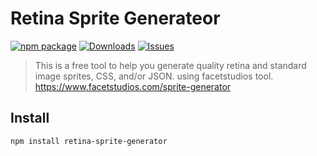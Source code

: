 # Retina Sprite Generateor

[![npm package][npm-img]][npm-url]
[![Downloads][downloads-img]][downloads-url]
[![Issues][issues-img]][issues-url]


> This is a free tool to help you generate quality retina and standard image sprites, CSS, and/or JSON.  using facetstudios tool.
> https://www.facetstudios.com/sprite-generator

## Install

```bash
npm install retina-sprite-generator
```

[downloads-img]:https://img.shields.io/npm/dt/retina-sprite-generator
[downloads-url]:https://www.npmtrends.com/retina-sprite-generator
[npm-img]:https://img.shields.io/npm/v/retina-sprite-generator
[npm-url]:https://www.npmjs.com/package/retina-sprite-generator
[issues-img]:https://img.shields.io/github/issues/Flowko/retina-sprite-generator
[issues-url]:https://github.com/Flowko/retina-sprite-generator/issues
[codecov-img]:https://codecov.io/gh/Flowko/retina-sprite-generator/branch/main/graph/badge.svg
[codecov-url]:https://codecov.io/gh/Flowko/retina-sprite-generator
[semantic-release-img]:https://img.shields.io/badge/%20%20%F0%9F%93%A6%F0%9F%9A%80-semantic--release-e10079.svg
[semantic-release-url]:https://github.com/semantic-release/semantic-release
[commitizen-img]:https://img.shields.io/badge/commitizen-friendly-brightgreen.svg
[commitizen-url]:http://commitizen.github.io/cz-cli/
